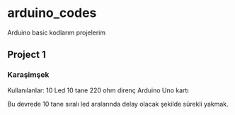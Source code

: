 # arduino_codes
Arduino basic kodlarım projelerim
## Project 1
### Karaşimşek
Kullanılanlar:
10 Led
10 tane 220 ohm direnç
Arduino Uno kartı

Bu devrede 10 tane sıralı led aralarında delay olacak şekilde sürekli yakmak.
